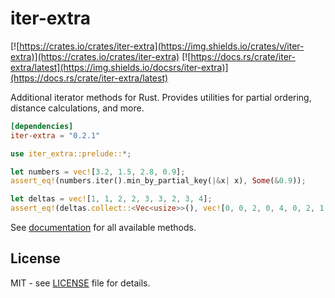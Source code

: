 # iter-extra

[![https://crates.io/crates/iter-extra](https://img.shields.io/crates/v/iter-extra)](https://crates.io/crates/iter-extra)
[![https://docs.rs/crate/iter-extra/latest](https://img.shields.io/docsrs/iter-extra)](https://docs.rs/crate/iter-extra/latest)

Additional iterator methods for Rust. Provides utilities for partial ordering, distance calculations, and more.

```toml
[dependencies]
iter-extra = "0.2.1"
```

```rust
use iter_extra::prelude::*;

let numbers = vec![3.2, 1.5, 2.8, 0.9];
assert_eq!(numbers.iter().min_by_partial_key(|&x| x), Some(&0.9));

let deltas = vec![1, 1, 2, 2, 3, 3, 2, 3, 4];
assert_eq!(deltas.collect::<Vec<usize>>(), vec![0, 0, 2, 0, 4, 0, 2, 1, 8]);
```

See [documentation](https://docs.rs/crate/iter-extra/latest) for all available methods.

## License

MIT - see [LICENSE](LICENSE) file for details.
